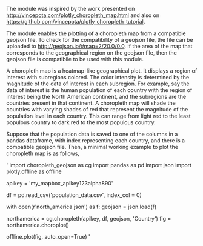 The module was inspired by the work presented on http://vincepota.com/plotly_choropleth_map.html and also on https://github.com/vincepota/plotly_choropleth_tutorial.

The module enables the plotting of a choropleth map from a compatible geojson file. To check for the compatibility of a geojson file, the file can be uploaded to http://geojson.io/#map=2/20.0/0.0. If the area of the map that corresponds to the geographical region on the geojson file, then the geojson file is compatibile to be used with this module.

A choropleth map is a heatmap-like geographical plot. It displays a region of interest with subregions colored. The color intensity is determined
by the magnitude of the data of interest in each subregion. For example, say the data of interest is the human population of each country with the
region of interest being the North American continent, and the subregions are the countries present in that continent. A choropleth map will shade
the countries with varying shades of red that represent the magnitude of the population level in each country. This can range from light red to the
least populous country to dark red to the most populous country.

Suppose that the population data is saved to one of the columns in a pandas dataframe, with index representing each country, and there is a compatible geojson file. Then, a minimal working example to plot the choropleth map is as follows,

'
import choropleth_geojson as cg
import pandas as pd
import json
import plotly.offline as offline

apikey = 'my_mapbox_apikey123alpha890'

df = pd.read_csv('population_data.csv', index_col = 0)

with open(r'north_america.json') as f:
    geojson = json.load(f)
	
northamerica = cg.choropleth(apikey, df, geojson, 'Country')
fig = northamerica.choroplot()

offline.plot(fig, auto_open=True)
'

